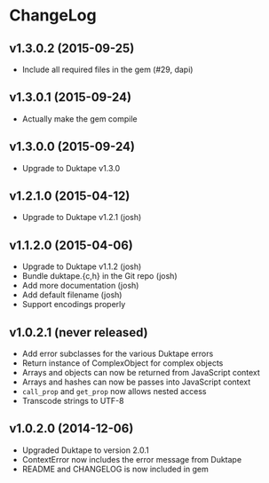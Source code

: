 # ChangeLog

## v1.3.0.2 (2015-09-25)

* Include all required files in the gem (#29, dapi)

## v1.3.0.1 (2015-09-24)

* Actually make the gem compile

## v1.3.0.0 (2015-09-24)

* Upgrade to Duktape v1.3.0

## v1.2.1.0 (2015-04-12)

* Upgrade to Duktape v1.2.1 (josh)

## v1.1.2.0 (2015-04-06)

* Upgrade to Duktape v1.1.2 (josh)
* Bundle duktape.{c,h} in the Git repo (josh)
* Add more documentation (josh)
* Add default filename (josh)
* Support encodings properly

## v1.0.2.1 (never released)

* Add error subclasses for the various Duktape errors
* Return instance of ComplexObject for complex objects
* Arrays and objects can now be returned from JavaScript context
* Arrays and hashes can now be passes into JavaScript context
* `call_prop` and `get_prop` now allows nested access
* Transcode strings to UTF-8

## v1.0.2.0 (2014-12-06)

* Upgraded Duktape to version 2.0.1
* ContextError now includes the error message from Duktape
* README and CHANGELOG is now included in gem

